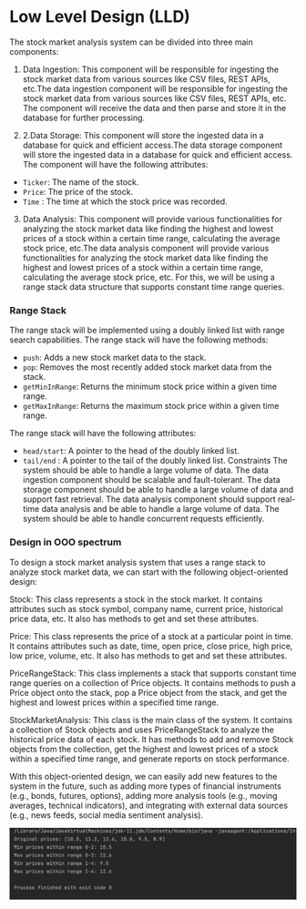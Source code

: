 # Low Level Design (LLD)
The stock market analysis system can be divided into three main components:

1. Data Ingestion: This component will be responsible for ingesting the stock market data from various sources like CSV files, REST APIs, etc.The data ingestion component will be responsible for ingesting the stock market data from various sources like CSV files, REST APIs, etc. The component will receive the data and then parse and store it in the database for further processing.

2. 2.Data Storage: This component will store the ingested data in a database for quick and efficient access.The data storage component will store the ingested data in a database for quick and efficient access. The component will have the following attributes:
- `Ticker`: The name of the stock.
- `Price`: The price of the stock.
- `Time` : The time at which the stock price was recorded.

3. Data Analysis: This component will provide various functionalities for analyzing the stock market data like finding the highest and lowest prices of a stock within a certain time range, calculating the average stock price, etc.The data analysis component will provide various functionalities for analyzing the stock market data like finding the highest and lowest prices of a stock within a certain time range, calculating the average stock price, etc. For this, we will be using a range stack data structure that supports constant time range queries.


### Range Stack 
The range stack will be implemented using a doubly linked list with range search capabilities.
The range stack will have the following methods:

- `push`: Adds a new stock market data to the stack.
- `pop`: Removes the most recently added stock market data from the stack.
- `getMinInRange`: Returns the minimum stock price within a given time range.
- `getMaxInRange`: Returns the maximum stock price within a given time range.



The range stack will have the following attributes:

- `head/start`: A pointer to the head of the doubly linked list.
- `tail/end` : A pointer to the tail of the doubly linked list.
Constraints
The system should be able to handle a large volume of data.
The data ingestion component should be scalable and fault-tolerant.
The data storage component should be able to handle a large volume of data and support fast retrieval.
The data analysis component should support real-time data analysis and be able to handle a large volume of data.
The system should be able to handle concurrent requests efficiently.


  
### Design in OOO spectrum
To design a stock market analysis system that uses a range stack to analyze stock market data, we can start with the following object-oriented design:

Stock: This class represents a stock in the stock market. It contains attributes such as stock symbol, company name, current price, historical price data, etc. It also has methods to get and set these attributes.

Price: This class represents the price of a stock at a particular point in time. It contains attributes such as date, time, open price, close price, high price, low price, volume, etc. It also has methods to get and set these attributes.

PriceRangeStack: This class implements a stack that supports constant time range queries on a collection of Price objects. It contains methods to push a Price object onto the stack, pop a Price object from the stack, and get the highest and lowest prices within a specified time range.

StockMarketAnalysis: This class is the main class of the system. It contains a collection of Stock objects and uses PriceRangeStack to analyze the historical price data of each stock. It has methods to add and remove Stock objects from the collection, get the highest and lowest prices of a stock within a specified time range, and generate reports on stock performance.

With this object-oriented design, we can easily add new features to the system in the future, such as adding more types of financial instruments (e.g., bonds, futures, options), adding more analysis tools (e.g., moving averages, technical indicators), and integrating with external data sources (e.g., news feeds, social media sentiment analysis).


![img.png](src/output.png)
